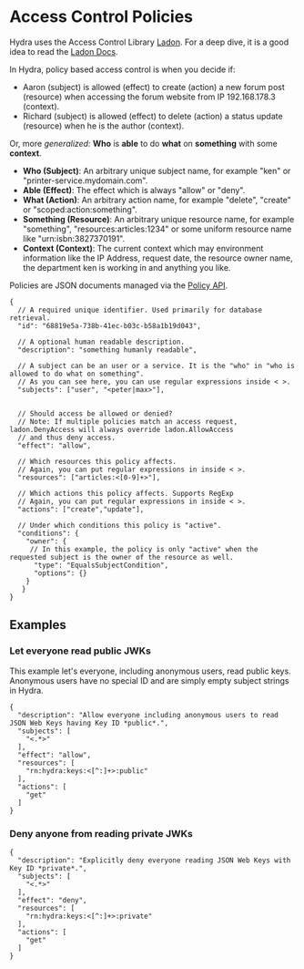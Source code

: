 # Access Control Policies

Hydra uses the Access Control Library [Ladon](https://github.com/ory/ladon).
For a deep dive, it is a good idea to read the [Ladon Docs](https://github.com/ory/ladon#ladon).

In Hydra, policy based access control is when you decide if:

- Aaron (subject) is allowed (effect) to create (action) a new forum post (resource) when accessing the forum website from IP 192.168.178.3 (context).
- Richard (subject) is allowed (effect) to delete (action) a status update (resource) when he is the author (context).

Or, more *generalized:* **Who** is **able** to do **what** on **something** with some **context**.

* **Who (Subject)**: An arbitrary unique subject name, for example "ken" or "printer-service.mydomain.com".
* **Able (Effect)**: The effect which is always "allow" or "deny".
* **What (Action)**: An arbitrary action name, for example "delete", "create" or "scoped:action:something".
* **Something (Resource)**: An arbitrary unique resource name, for example "something", "resources:articles:1234" or some uniform resource name like "urn:isbn:3827370191".
* **Context (Context)**: The current context which may environment information like the IP Address, request date, the resource owner name, the department ken is working in and anything you like.

Policies are JSON documents managed via the [Policy API](http://docs.hdyra.apiary.io/#reference/policies).

```
{
  // A required unique identifier. Used primarily for database retrieval.
  "id": "68819e5a-738b-41ec-b03c-b58a1b19d043",
  
  // A optional human readable description.
  "description": "something humanly readable",
  
  // A subject can be an user or a service. It is the "who" in "who is allowed to do what on something".
  // As you can see here, you can use regular expressions inside < >.
  "subjects": ["user", "<peter|max>"],
    
  
  // Should access be allowed or denied?
  // Note: If multiple policies match an access request, ladon.DenyAccess will always override ladon.AllowAccess
  // and thus deny access.
  "effect": "allow",
  
  // Which resources this policy affects.
  // Again, you can put regular expressions in inside < >.
  "resources": ["articles:<[0-9]+>"],
  
  // Which actions this policy affects. Supports RegExp
  // Again, you can put regular expressions in inside < >.
  "actions": ["create","update"],
  
  // Under which conditions this policy is "active".
  "conditions": {
    "owner": {
     // In this example, the policy is only "active" when the requested subject is the owner of the resource as well.
      "type": "EqualsSubjectCondition",
      "options": {}
    }
   }
}
```

## Examples

### Let everyone read public JWKs

This example let's everyone, including anonymous users, read public keys. Anonymous users have no special ID and are
simply empty subject strings in Hydra.

```
{
  "description": "Allow everyone including anonymous users to read JSON Web Keys having Key ID *public*.",
  "subjects": [
    "<.*>"
  ],
  "effect": "allow",
  "resources": [
    "rn:hydra:keys:<[^:]+>:public"
  ],
  "actions": [
    "get"
  ]
}
```

### Deny anyone from reading private JWKs

```
{
  "description": "Explicitly deny everyone reading JSON Web Keys with Key ID *private*.",
  "subjects": [
    "<.*>"
  ],
  "effect": "deny",
  "resources": [
    "rn:hydra:keys:<[^:]+>:private"
  ],
  "actions": [
    "get"
  ]
}
```
